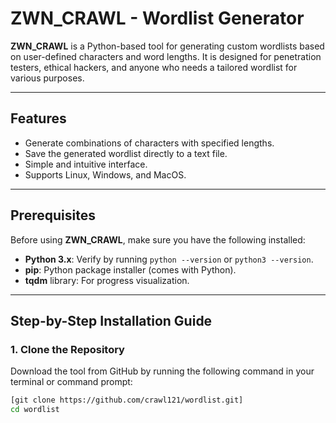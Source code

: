 # ZWN_CRAWL - Wordlist Generator

**ZWN_CRAWL** is a Python-based tool for generating custom wordlists based on user-defined characters and word lengths. It is designed for penetration testers, ethical hackers, and anyone who needs a tailored wordlist for various purposes.

---

## Features

- Generate combinations of characters with specified lengths.
- Save the generated wordlist directly to a text file.
- Simple and intuitive interface.
- Supports Linux, Windows, and MacOS.

---

## Prerequisites

Before using **ZWN_CRAWL**, make sure you have the following installed:

- **Python 3.x**: Verify by running `python --version` or `python3 --version`.
- **pip**: Python package installer (comes with Python).
- **tqdm** library: For progress visualization.

---

## Step-by-Step Installation Guide

### 1. Clone the Repository

Download the tool from GitHub by running the following command in your terminal or command prompt:

```bash
[git clone https://github.com/crawl121/wordlist.git]
cd wordlist

